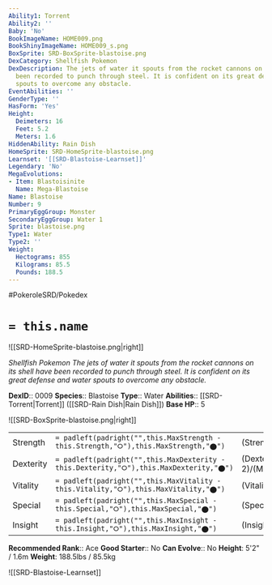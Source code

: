 ```yaml
---
Ability1: Torrent
Ability2: ''
Baby: 'No'
BookImageName: HOME009.png
BookShinyImageName: HOME009_s.png
BoxSprite: SRD-BoxSprite-blastoise.png
DexCategory: Shellfish Pokemon
DexDescription: The jets of water it spouts from the rocket cannons on its shell have
  been recorded to punch through steel. It is confident on its great defense and water
  spouts to overcome any obstacle.
EventAbilities: ''
GenderType: ''
HasForm: 'Yes'
Height:
  Deimeters: 16
  Feet: 5.2
  Meters: 1.6
HiddenAbility: Rain Dish
HomeSprite: SRD-HomeSprite-blastoise.png
Learnset: '[[SRD-Blastoise-Learnset]]'
Legendary: 'No'
MegaEvolutions:
- Item: Blastoisinite
  Name: Mega-Blastoise
Name: Blastoise
Number: 9
PrimaryEggGroup: Monster
SecondaryEggGroup: Water 1
Sprite: blastoise.png
Type1: Water
Type2: ''
Weight:
  Hectograms: 855
  Kilograms: 85.5
  Pounds: 188.5
---
```


#PokeroleSRD/Pokedex

# `= this.name`

![[SRD-HomeSprite-blastoise.png|right]]

*Shellfish Pokemon*
*The jets of water it spouts from the rocket cannons on its shell have been recorded to punch through steel. It is confident on its great defense and water spouts to overcome any obstacle.*

**DexID**:: 0009
**Species**:: Blastoise
**Type**:: Water
**Abilities**:: [[SRD-Torrent|Torrent]] ([[SRD-Rain Dish|Rain Dish]])
**Base HP**:: 5

![[SRD-BoxSprite-blastoise.png|right]]

|           |                                                                                        |                                          |
| --------- | -------------------------------------------------------------------------------------- | ---------------------------------------- |
| Strength  | `= padleft(padright("",this.MaxStrength - this.Strength,"⭘"),this.MaxStrength,"⬤")`    | (Strength::2)/(MaxStrength::5)   |
| Dexterity | `= padleft(padright("",this.MaxDexterity - this.Dexterity,"⭘"),this.MaxDexterity,"⬤")` | (Dexterity:: 2)/(MaxDexterity::5) |
| Vitality  | `= padleft(padright("",this.MaxVitality - this.Vitality,"⭘"),this.MaxVitality,"⬤")`    | (Vitality::3)/(MaxVitality::6)   |
| Special   | `= padleft(padright("",this.MaxSpecial - this.Special,"⭘"),this.MaxSpecial,"⬤")`       | (Special::2)/(MaxSpecial::5)     |
| Insight   | `= padleft(padright("",this.MaxInsight - this.Insight,"⭘"),this.MaxInsight,"⬤")`       | (Insight::3)/(MaxInsight::6)     |

**Recommended Rank**:: Ace
**Good Starter**:: No
**Can Evolve**:: No
**Height**: 5'2" / 1.6m
**Weight**: 188.5lbs / 85.5kg

![[SRD-Blastoise-Learnset]]